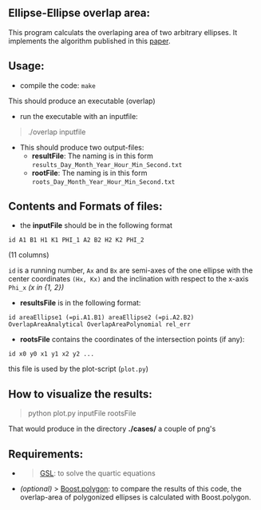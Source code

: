 ## Ellipse-Ellipse overlap area:
This program calculats the overlaping area of two arbitrary ellipses. It implements
the algorithm published in this [paper](http://arxiv.org/abs/1106.3787).



## Usage: 
- compile the code:
`make`

This should produce an executable (overlap)
- run the executable with an inputfile:
> ./overlap inputfile

- This should produce two output-files:
	- **resultFile**: The naming is in this form `results_Day_Month_Year_Hour_Min_Second.txt`
	- **rootFile**: The naming is in this form `roots_Day_Month_Year_Hour_Min_Second.txt`

## Contents and Formats of files: 
- the **inputFile** should be in the following format

`id A1 B1 H1 K1 PHI_1 A2 B2 H2 K2 PHI_2`

(11 columns)

`id` is a running number, `Ax`  and `Bx` are semi-axes of the one ellipse with the center coordinates `(Hx, Kx)` and the inclination with respect to the x-axis `Phi_x` _(x in {1, 2})_

- **resultsFile** is in the following format: 

`id areaEllipse1 (=pi.A1.B1) areaEllipse2 (=pi.A2.B2) OverlapAreaAnalytical OverlapAreaPolynomial rel_err`

- **rootsFile** contains the coordinates of the intersection points (if any):

`id x0 y0 x1 y1 x2 y2 ...`

this file is used by the plot-script (`plot.py`)

## How to visualize the results: 
> python plot.py inputFile rootsFile

That would produce in the directory **./cases/** a couple of  png's

## Requirements:
- > [GSL](http://www.gnu.org/software/gsl/): to solve the quartic equations 
- _(optional)_ > [Boost.polygon](http://www.boost.org/doc/libs/1_54_0/libs/polygon/doc/index.htm): to compare the results of this code, 
the overlap-area of polygonized ellipses is calculated with Boost.polygon.


